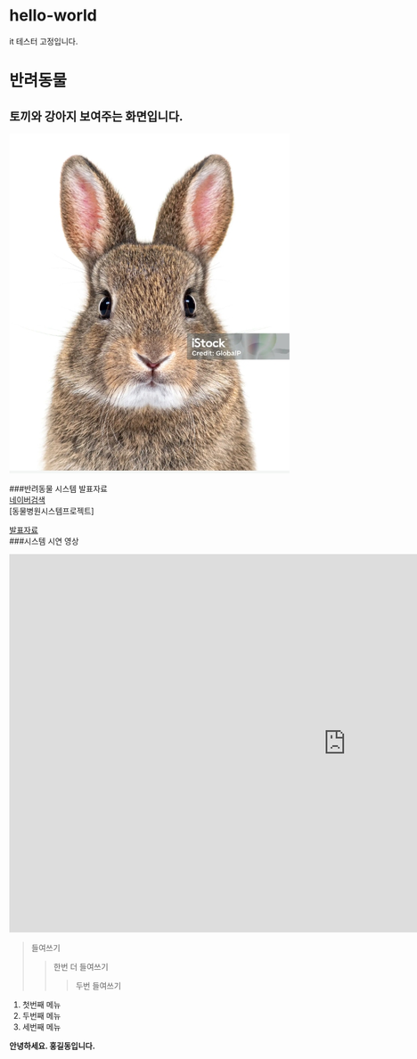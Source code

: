 # hello-world
it 테스터 고정입니다.

# 반려동물
## 토끼와 강아지 보여주는 화면입니다.
<img src="토끼.jpg"/>

###반려동물 시스템 발표자료<br>
[네이버검색](https://www.naver.com)<br>
[동물병원시스템프로젝트]

[발표자료](/project.pptx)<br>
###시스템 시연 영상
<iframe width="1207" height="679" src="https://www.youtube.com/embed/VQEXYSZV6hg?list=RDVQEXYSZV6hg" title="편안하게 듣는 힐송 재즈 | 𝙍𝙚𝙡𝙖𝙭 | 𝙎𝙩𝙪𝙙𝙮 | 𝙒𝙤𝙧𝙠 | 𝘾𝙖𝙛𝙚" frameborder="0" allow="accelerometer; autoplay; clipboard-write; encrypted-media; gyroscope; picture-in-picture; web-share" referrerpolicy="strict-origin-when-cross-origin" allowfullscreen></iframe>

> 들여쓰기
> > 한번 더 들여쓰기
> > > 두번 들여쓰기

1. 첫번째 메뉴
2. 두번째 메뉴
3. 세번째 메뉴

**안녕하세요. 홍길동입니다.**

